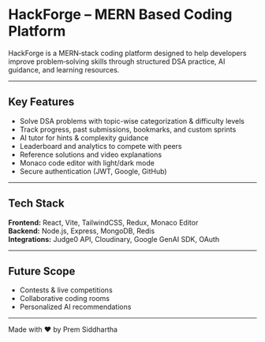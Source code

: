 # HackForge – MERN Based Coding Platform


HackForge is a MERN‑stack coding platform designed to help developers improve problem‑solving skills through structured DSA practice, AI guidance, and learning resources.

---

## Key Features
- Solve DSA problems with topic-wise categorization & difficulty levels
- Track progress, past submissions, bookmarks, and custom sprints
- AI tutor for hints & complexity guidance
- Leaderboard and analytics to compete with peers
- Reference solutions and video explanations
- Monaco code editor with light/dark mode
- Secure authentication (JWT, Google, GitHub)

---

## Tech Stack
**Frontend:** React, Vite, TailwindCSS, Redux, Monaco Editor  
**Backend:** Node.js, Express, MongoDB, Redis  
**Integrations:** Judge0 API, Cloudinary, Google GenAI SDK, OAuth

---


## Future Scope
- Contests & live competitions
- Collaborative coding rooms
- Personalized AI recommendations

---

Made with ❤️ by Prem Siddhartha
